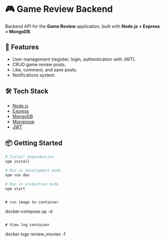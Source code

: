 # 🎮 Game Review Backend

Backend API for the **Game Review** application, built with **Node.js + Express + MongoDB**.

## 🚀 Features

- User management (register, login, authentication with JWT).
- CRUD game review posts.
- Like, comment, and save posts.
- Notifications system.

## 🛠️ Tech Stack

- [Node.js](https://nodejs.org/)
- [Express](https://expressjs.com/)
- [MongoDB](https://www.mongodb.com/)
- [Mongoose](https://mongoosejs.com/)
- [JWT](https://jwt.io/)

## 📦 Getting Started

```bash
# Install dependencies
npm install

# Run in development mode
npm run dev

# Run in production mode
npm start
```

```docker run

# run image to container
```

docker-compose up -d

```

# View log container

```

docker logs review_movies -f

```

```
